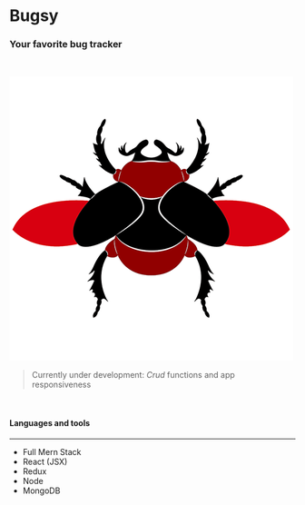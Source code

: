 # Bugsy
### Your favorite bug tracker 
<br/>

![App Logo](https://github.com/ahbenn86/bugsy/blob/master/frontend/public/images/bugsy-bug.png?raw=true?raw=true) 

> Currently under development: *Crud* functions and app responsiveness

<br/>

#### Languages and tools 
---


* Full Mern Stack
* React (JSX)
* Redux
* Node
* MongoDB
